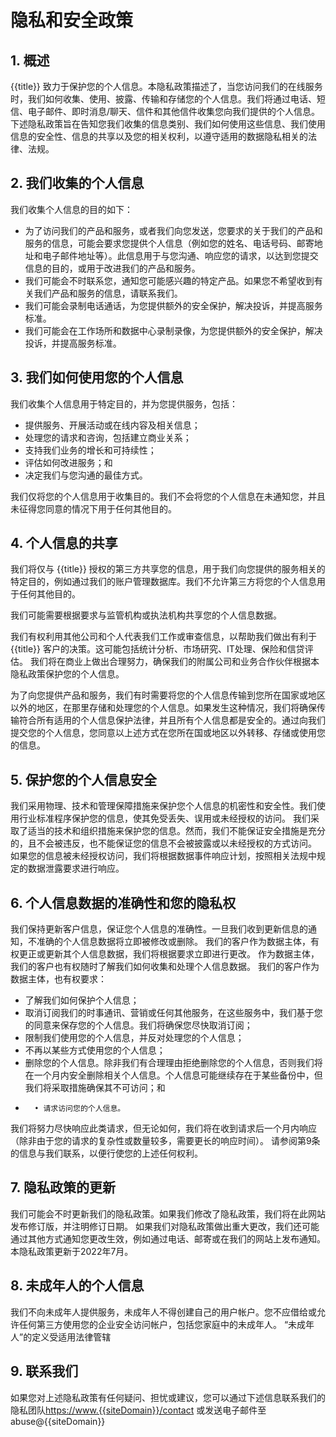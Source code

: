 # 隐私和安全政策

## 1. 概述

{{title}} 致力于保护您的个人信息。本隐私政策描述了，当您访问我们的在线服务时，我们如何收集、使用、披露、传输和存储您的个人信息。我们将通过电话、短信、电子邮件、即时消息/聊天、信件和其他信件收集您向我们提供的个人信息。
下述隐私政策旨在告知您我们收集的信息类别、我们如何使用这些信息、我们使用信息的安全性、信息的共享以及您的相关权利，以遵守适用的数据隐私相关的法律、法规。


## 2. 我们收集的个人信息

我们收集个人信息的目的如下：

*   为了访问我们的产品和服务，或者我们向您发送，您要求的关于我们的产品和服务的信息，可能会要求您提供个人信息（例如您的姓名、电话号码、邮寄地址和电子邮件地址等）。此信息用于与您沟通、响应您的请求，以达到您提交信息的目的，或用于改进我们的产品和服务。
*   我们可能会不时联系您，通知您可能感兴趣的特定产品。如果您不希望收到有关我们产品和服务的信息，请联系我们。
*   我们可能会录制电话通话，为您提供额外的安全保护，解决投诉，并提高服务标准。
*   我们可能会在工作场所和数据中心录制录像，为您提供额外的安全保护，解决投诉，并提高服务标准。

## 3. 我们如何使用您的个人信息

我们收集个人信息用于特定目的，并为您提供服务，包括：

*   提供服务、开展活动或在线内容及相关信息；
*   处理您的请求和咨询，包括建立商业关系；
*   支持我们业务的增长和可持续性；
*   评估如何改进服务；和
*   决定我们与您沟通的最佳方式。

我们仅将您的个人信息用于收集目的。我们不会将您的个人信息在未通知您，并且未征得您同意的情况下用于任何其他目的。

## 4. 个人信息的共享

我们将仅与 {{title}} 授权的第三方共享您的信息，用于我们向您提供的服务相关的特定目的，例如通过我们的账户管理数据库。我们不允许第三方将您的个人信息用于任何其他目的。

我们可能需要根据要求与监管机构或执法机构共享您的个人信息数据。

我们有权利用其他公司和个人代表我们工作或审查信息，以帮助我们做出有利于{{title}} 客户的决策。这可能包括统计分析、市场研究、IT处理、保险和信贷评估。
我们将在商业上做出合理努力，确保我们的附属公司和业务合作伙伴根据本隐私政策保护您的个人信息。

为了向您提供产品和服务，我们有时需要将您的个人信息传输到您所在国家或地区以外的地区，在那里存储和处理您的个人信息。如果发生这种情况，我们将确保传输符合所有适用的个人信息保护法律，并且所有个人信息都是安全的。通过向我们提交您的个人信息，您同意以上述方式在您所在国或地区以外转移、存储或使用您的信息。

## 5. 保护您的个人信息安全

我们采用物理、技术和管理保障措施来保护您个人信息的机密性和安全性。我们使用行业标准程序保护您的信息，使其免受丢失、误用或未经授权的访问。
我们采取了适当的技术和组织措施来保护您的信息。然而，我们不能保证安全措施是充分的，且不会被违反，也不能保证您的信息不会被披露或以未经授权的方式访问。
如果您的信息被未经授权访问，我们将根据数据事件响应计划，按照相关法规中规定的数据泄露要求进行响应。


## 6. 个人信息数据的准确性和您的隐私权

我们保持更新客户信息，保证您个人信息的准确性。一旦我们收到更新信息的通知，不准确的个人信息数据将立即被修改或删除。
我们的客户作为数据主体，有权更正或更新其个人信息数据，我们将根据要求立即进行更改。
作为数据主体，我们的客户也有权随时了解我们如何收集和处理个人信息数据。
我们的客户作为数据主体，也有权要求：

*   了解我们如何保护个人信息；
*   取消订阅我们的时事通讯、营销或任何其他服务，在这些服务中，我们基于您的同意来保存您的个人信息。我们将确保您尽快取消订阅；
*   限制我们使用您的个人信息，并反对处理您的个人信息；
*   不再以某些方式使用您的个人信息；
*   删除您的个人信息。除非我们有合理理由拒绝删除您的个人信息，否则我们将在一个月内安全删除相关个人信息。个人信息可能继续存在于某些备份中，但我们将采取措施确保其不可访问；和
*       • 请求访问您的个人信息。
我们将努力尽快响应此类请求，但无论如何，我们将在收到请求后一个月内响应（除非由于您的请求的复杂性或数量较多，需要更长的响应时间）。
请参阅第9条的信息与我们联系，以便行使您的上述任何权利。

## 7. 隐私政策的更新

我们可能会不时更新我们的隐私政策。如果我们修改了隐私政策，我们将在此网站发布修订版，并注明修订日期。
如果我们对隐私政策做出重大更改，我们还可能通过其他方式通知您更改生效，例如通过电话、邮寄或在我们的网站上发布通知。
本隐私政策更新于2022年7月。

## 8. 未成年人的个人信息
我们不向未成年人提供服务，未成年人不得创建自己的用户帐户。您不应借给或允许任何第三方使用您的企业安全访问帐户，包括您家庭中的未成年人。
“未成年人”的定义受适用法律管辖

## 9. 联系我们

如果您对上述隐私政策有任何疑问、担忧或建议，您可以通过下述信息联系我们的隐私团队[https://www.{{siteDomain}}/contact](https://www.{{siteDomain}}/contact) 或发送电子邮件至 abuse@{{siteDomain}}
